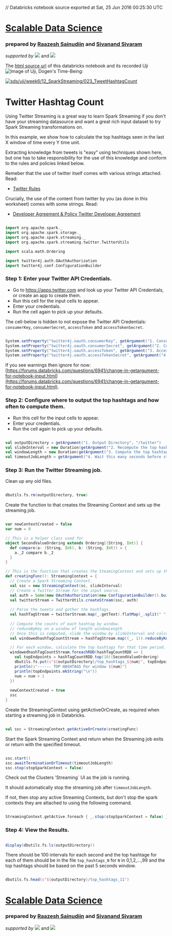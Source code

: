 // Databricks notebook source exported at Sat, 25 Jun 2016 00:25:30 UTC


# [Scalable Data Science](http://www.math.canterbury.ac.nz/~r.sainudiin/courses/ScalableDataScience/)


### prepared by [Raazesh Sainudiin](https://nz.linkedin.com/in/raazesh-sainudiin-45955845) and [Sivanand Sivaram](https://www.linkedin.com/in/sivanand)

*supported by* [![](https://raw.githubusercontent.com/raazesh-sainudiin/scalable-data-science/master/images/databricks_logoTM_200px.png)](https://databricks.com/)
and 
[![](https://raw.githubusercontent.com/raazesh-sainudiin/scalable-data-science/master/images/AWS_logoTM_200px.png)](https://www.awseducate.com/microsite/CommunitiesEngageHome)





The [html source url](https://raw.githubusercontent.com/raazesh-sainudiin/scalable-data-science/master/db/week6/12_SparkStreaming/023_TweetHashtagCount.html) of this databricks notebook and its recorded Uji ![Image of Uji, Dogen's Time-Being](https://raw.githubusercontent.com/raazesh-sainudiin/scalable-data-science/master/images/UjiTimeBeingDogen.png "uji"):

[![sds/uji/week6/12_SparkStreaming/023_TweetHashtagCount](http://img.youtube.com/vi/jqLcr2eS-Vs/0.jpg)](https://www.youtube.com/v/jqLcr2eS-Vs?rel=0&autoplay=1&modestbranding=1&start=3536&end=4519)






# Twitter Hashtag Count

Using Twitter Streaming is a great way to learn Spark Streaming if you don't have your streaming datasource and want a great rich input dataset to try Spark Streaming transformations on.

In this example, we show how to calculate the top hashtags seen in the last X window of time every Y time unit.

Extracting knowledge from tweets is "easy" using techniques shown here, but one has to take responsibility for the use of this knowledge and conform to the rules and policies linked below.

Remeber that the use of twitter itself comes with various strings attached. Read:

- [Twitter Rules](https://twitter.com/rules)


Crucially, the use of the content from twitter by you (as done in this worksheet) comes with some strings.  Read:
- [Developer Agreement & Policy Twitter Developer Agreement](https://dev.twitter.com/overview/terms/agreement-and-policy)


```scala

import org.apache.spark._
import org.apache.spark.storage._
import org.apache.spark.streaming._
import org.apache.spark.streaming.twitter.TwitterUtils

import scala.math.Ordering

import twitter4j.auth.OAuthAuthorization
import twitter4j.conf.ConfigurationBuilder

```




### Step 1: Enter your Twitter API Credentials.
* Go to https://apps.twitter.com and look up your Twitter API Credentials, or create an app to create them.
* Run this cell for the input cells to appear.
* Enter your credentials.
* Run the cell again to pick up your defaults.

The cell-below is hidden to not expose the Twitter API Credentials: `consumerKey`, `consumerSecret`, `accessToken` and `accessTokenSecret`.


```scala

System.setProperty("twitter4j.oauth.consumerKey", getArgument("1. Consumer Key (API Key)", ""))
System.setProperty("twitter4j.oauth.consumerSecret", getArgument("2. Consumer Secret (API Secret)", ""))
System.setProperty("twitter4j.oauth.accessToken", getArgument("3. Access Token", ""))
System.setProperty("twitter4j.oauth.accessTokenSecret", getArgument("4. Access Token Secret", ""))

```



If you see warnings then ignore for now:
[https://forums.databricks.com/questions/6941/change-in-getargument-for-notebook-input.html](https://forums.databricks.com/questions/6941/change-in-getargument-for-notebook-input.html).






### Step 2: Configure where to output the top hashtags and how often to compute them.
* Run this cell for the input cells to appear.
* Enter your credentials.
* Run the cell again to pick up your defaults.


```scala

val outputDirectory = getArgument("1. Output Directory", "/twitter")
val slideInterval = new Duration(getArgument("2. Recompute the top hashtags every N seconds", "1").toInt * 1000)
val windowLength = new Duration(getArgument("3. Compute the top hashtags for the last N seconds", "5").toInt * 1000)
val timeoutJobLength = getArgument("4. Wait this many seconds before stopping the streaming job", "100").toInt * 1000

```




### Step 3: Run the Twitter Streaming job.





Clean up any old files.


```scala

dbutils.fs.rm(outputDirectory, true)

```


 
Create the function to that creates the Streaming Context and sets up the streaming job.


```scala

var newContextCreated = false
var num = 0

// This is a helper class used for 
object SecondValueOrdering extends Ordering[(String, Int)] {
  def compare(a: (String, Int), b: (String, Int)) = {
    a._2 compare b._2
  }
}

// This is the function that creates the SteamingContext and sets up the Spark Streaming job.
def creatingFunc(): StreamingContext = {
  // Create a Spark Streaming Context.
  val ssc = new StreamingContext(sc, slideInterval)
  // Create a Twitter Stream for the input source. 
  val auth = Some(new OAuthAuthorization(new ConfigurationBuilder().build()))
  val twitterStream = TwitterUtils.createStream(ssc, auth)
  
  // Parse the tweets and gather the hashTags.
  val hashTagStream = twitterStream.map(_.getText).flatMap(_.split(" ")).filter(_.startsWith("#"))
  
  // Compute the counts of each hashtag by window.
  // reduceByKey on a window of length windowLength
  // Once this is computed, slide the window by slideInterval and calculate reduceByKey again for the second window
  val windowedhashTagCountStream = hashTagStream.map((_, 1)).reduceByKeyAndWindow((x: Int, y: Int) => x + y, windowLength, slideInterval)

  // For each window, calculate the top hashtags for that time period.
  windowedhashTagCountStream.foreachRDD(hashTagCountRDD => {
    val topEndpoints = hashTagCountRDD.top(10)(SecondValueOrdering)
    dbutils.fs.put(s"${outputDirectory}/top_hashtags_${num}", topEndpoints.mkString("\n"), true)
    println(s"------ TOP HASHTAGS For window ${num}")
    println(topEndpoints.mkString("\n"))
    num = num + 1
  })
  
  newContextCreated = true
  ssc
}

```


 
Create the StreamingContext using getActiveOrCreate, as required when starting a streaming job in Databricks.


```scala

val ssc = StreamingContext.getActiveOrCreate(creatingFunc)

```




Start the Spark Streaming Context and return when the Streaming job exits or return with the specified timeout.  


```scala

ssc.start()
ssc.awaitTerminationOrTimeout(timeoutJobLength)
ssc.stop(stopSparkContext = false)

```



Check out the Clusters 'Streaming` UI as the job is running.






It should automatically stop the streaming job after `timeoutJobLength`.

If not, then stop any active Streaming Contexts, but don't stop the spark contexts they are attached to using the following command.


```scala

StreamingContext.getActive.foreach { _.stop(stopSparkContext = false) }

```




### Step 4: View the Results.


```scala

display(dbutils.fs.ls(outputDirectory))

```



There should be 100 intervals for each second and the top hashtage for each of them should be in the file `top_hashtags_N` for `N` in 0,1,2,...,99 and the top hashtags should be based on the past 5 seconds window.


```scala

dbutils.fs.head(s"${outputDirectory}/top_hashtags_11")

```




# [Scalable Data Science](http://www.math.canterbury.ac.nz/~r.sainudiin/courses/ScalableDataScience/)


### prepared by [Raazesh Sainudiin](https://nz.linkedin.com/in/raazesh-sainudiin-45955845) and [Sivanand Sivaram](https://www.linkedin.com/in/sivanand)

*supported by* [![](https://raw.githubusercontent.com/raazesh-sainudiin/scalable-data-science/master/images/databricks_logoTM_200px.png)](https://databricks.com/)
and 
[![](https://raw.githubusercontent.com/raazesh-sainudiin/scalable-data-science/master/images/AWS_logoTM_200px.png)](https://www.awseducate.com/microsite/CommunitiesEngageHome)
